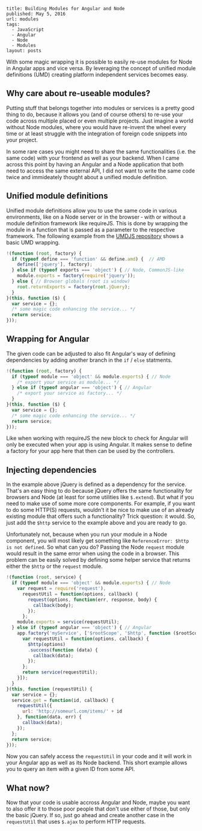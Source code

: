 ```config
title: Building Modules for Angular and Node
published: May 5, 2016
url: modules
tags:
  - JavaScript
  - Angular
  - Node
  - Modules
layout: posts
```

With some magic wrapping it is possible to easily re-use modules for Node in Angular apps and vice versa. By leveraging the concept of unified module definitions (UMD) creating platform independent services becomes easy.

## Why care about re-useable modules?
Putting stuff that belongs together into modules or services is a pretty good thing to do, because it allows you (and of course others) to re-use your code across multiple placed or even multiple projects. Just imagine a world without Node modules, where you would have re-invent the wheel every time or at least struggle with the integration of foreign code snippets into your project.

In some rare cases you might need to share the same functionalities (i.e. the same code) with your frontend as well as your backend. When I came across this point by having an Angular and a Node application that both need to access the same external API, I did not want to write the same code twice and immideately thought about a unified module definition.

## Unified module definitions
Unified module definitions allow you to use the same code in various environments, like on a Node server or in the browser &dash; with or without a module definition framework like requireJS. This is done by wrapping the module in a function that is passed as a parameter to the respective framework. The following example from the [UMDJS repository](https://github.com/umdjs/umd) shows a basic UMD wrapping.

```js
!(function (root, factory) {
  if (typeof define === 'function' && define.amd) {  // AMD
    define(['jquery'], factory);
  } else if (typeof exports === 'object') { // Node, CommonJS-like
    module.exports = factory(require('jquery'));
  } else { // Browser globals (root is window)
    root.returnExports = factory(root.jQuery);
  }
}(this, function ($) {
  var service = {};
  /* some magic code enhancing the service... */
  return service;
}));
```
## Wrapping for Angular
The given code can be adjusted to also fit Angular's way of defining dependencies by adding another branch in the `if` / `else` statments.

```js
!(function (root, factory) {
  if (typeof module === 'object' && module.exports) { // Node
    /* export your service as module... */
  } else if (typeof angular === 'object') { // Angular  
    /* export your service as factory... */
  } 
}(this, function ($) {
  var service = {};
  /* some magic code enhancing the service... */
  return service;
}));
```
Like when working with requireJS the new block to check for Angular will only be executed when your app is using Angular. It makes sense to define a factory for your app here that then can be used by the controllers.

## Injecting dependencies
In the example above jQuery is defined as a dependency for the service. That's an easy thing to do because jQuery offers the same functionality for browsers and Node (at least for some utilities like `$.extend`). But what if you need to make use of some more core components. For example, if you want to do some HTTP(S) requests, wouldn't it be nice to make use of an already existing module that offers such a functionality? Trick question: it would. So, just add the `$http` service to the example above and you are ready to go.

Unfortunately not, because when you run your module in a Node component, you will most likely get something like `ReferenceError: $http is not defined`.
So what can you do? Passing the Node `request` module would result in the same error when using the code in a browser. This problem can be easily solved by defining some helper service that returns either the `$http` or the `request` module.
```js
!(function (root, service) {
  if (typeof module === 'object' && module.exports) { // Node
    var request = require('request'),
      requestUtil = function(options, callback) {
        request(options, function(err, response, body) {
          callback(body);
        });
      };
    module.exports = service(requestUtil);
  } else if (typeof angular === 'object') { // Angular  
    app.factory('myService', ['$rootScope', '$http', function ($rootScope, $http) {
      var requestUtil = function(options, callback) {
        $http(options)
        .success(function (data) {
          callback(data);
        });
      };
      return service(requestUtil);
    }]);
  } 
}(this, function (requestUtil) {
  var service = {};
  service.get = function(id, callback) {
    requestUtil({
      url: 'http://someurl.com/items/' + id
    }, function(data, err) {
      callback(data);
    });
  };
  return service;
}));
```
Now you can safely access the `requestUtil` in your code and it will work in your Angular app as well as its Node backend. This short example allows you to query an item with a given ID from some API.

## What now?
Now that your code is usable accross Angular and Node, maybe you want to also offer it to those poor people that don't use either of those, but only the basic jQuery. If so, just go ahead and create another case in the `requestUtìl` that uses `$.ajax` to perform HTTP requests.

